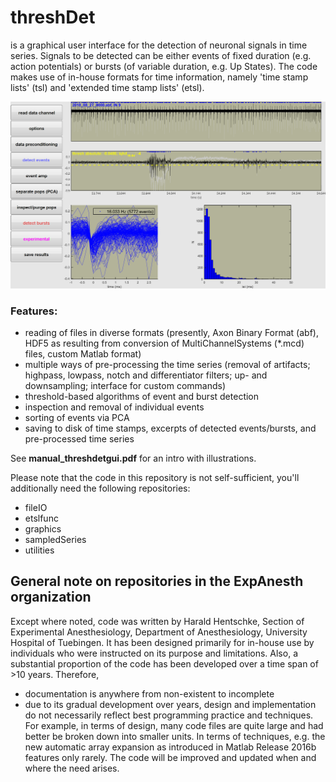 # threshDet

is a graphical user interface for the detection of neuronal signals in time series. Signals to be detected can be either events of fixed duration (e.g. action potentials) or bursts (of variable duration, e.g. Up States). The code makes use of in-house formats for time information, namely 'time stamp lists' (tsl) and 'extended time stamp lists' (etsl). 

![screenshot](/doc/screenshot.png)

### Features: 
* reading of files in diverse formats (presently, Axon Binary Format (abf), HDF5 as resulting from conversion of MultiChannelSystems (*.mcd) files, custom Matlab format)
* multiple ways of pre-processing the time series (removal of artifacts; highpass, lowpass, notch and differentiator filters; up- and downsampling; interface for custom commands)
* threshold-based algorithms of event and burst detection
* inspection and removal of individual events
* sorting of events via PCA
* saving to disk of time stamps, excerpts of detected events/bursts, and pre-processed time series

See **manual_threshdetgui.pdf** for an intro with illustrations.

Please note that the code in this repository is not self-sufficient, you'll additionally need the following repositories:
* fileIO
* etslfunc
* graphics
* sampledSeries
* utilities


## General note on repositories in the ExpAnesth organization
Except where noted, code was written by Harald Hentschke, Section of Experimental Anesthesiology, Department of Anesthesiology, University Hospital of Tuebingen. It has been designed primarily for in-house use by individuals who were instructed on its purpose and limitations. Also, a substantial proportion of the code has been developed over a time span of >10 years. Therefore,

* documentation is anywhere from non-existent to incomplete
* due to its gradual development over years, design and implementation do not necessarily reflect best programming practice and techniques. For example, in terms of design, many code files are quite large and had better be broken down into smaller units. In terms of techniques, e.g. the new automatic array expansion as introduced in Matlab Release 2016b features only rarely. The code will be improved and updated when and where the need arises.
